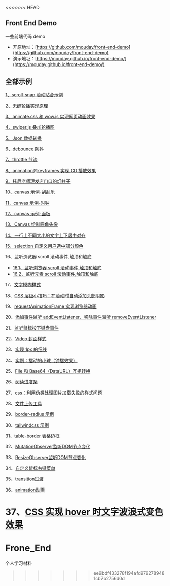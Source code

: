 <<<<<<< HEAD
## Front End Demo

一些前端代码 demo

- 开原地址：[https://github.com/mouday/front-end-demo](https://github.com/mouday/front-end-demo)
- 演示地址：[https://mouday.github.io/front-end-demo/](https://mouday.github.io/front-end-demo/)

## 全部示例

[1、scroll-snap 滚动贴合示例](scroll-snap.html)

[2、无缝轮播实现原理](swiper.html)

[3、animate.css 和 wow.js 实现网页动画效果](animate-wow.html)

[4、swiper.js 叠加轮播图](swiperjs.html)

[5、Json 数据转换](json-convert/dist/index.html)

[6、debounce 防抖](debounce-demo.html)

[7、throttle 节流](throttle-demo.html)

[8、animation@keyframes 实现 CD 播放效果](animation-keyframes.html)

[9、托尼老师理发店门口的灯柱子](css-repeating-linear-gradient/index.html)

[10、canvas 示例-刮刮乐](canvas/canvas-scrape.html)

[11、canvas 示例-时钟](canvas/canvas-clock.html)

[12、canvas 示例-画板](canvas/canvas-draw.html)

[13、Canvas 绘制圆角头像](canvas/canvas-avatar.html)

[14、一行上不同大小的文字上下居中对齐](one-line-text.html)

[15、selection 自定义用户选中部分颜色](selection.html)

16、监听浏览器 scroll 滚动事件,触顶和触底

- [16.1、监听浏览器 scroll 滚动事件,触顶和触底](scroll-event/scroll-event-document.html)
- [16.2、监听元素 scroll 滚动事件,触顶和触底](scroll-event/scroll-event-element.html)

17、[文字模糊样式](css-filter.html)

18、[CSS 层级小技巧：在滚动时自动添加头部阴影](CSS-auto-header-shadow.html)

19、[requestAnimationFrame 实现浏览器动画](requestAnimationFrame.html)

20、[添加事件监听 addEventListener、移除事件监听 removeEventListener](eventListener.html)

21、[监听鼠标按下键盘事件](EventListener-keydown.html)

22、[Video 封面样式](video/index.html)

23、[实现 1px 的细线](1px.html)

24、[实例：摆动的小球（钟摆效果）](clock.html)

25、[File 和 Base64（DataURL）互相转换](base64-file/base64-file.html)

26、[阅读进度条](progress-bar/index.html)

27、[css：利用伪类处理图片加载失败的样式问题](image-error/index.html)

28、[文件上传工具](post-file/post-file.html)

29、[border-radius 示例](border-radius.html)

30、[tailwindcss 示例](tailwindcss-demo.html)

31、[table-border 表格边框 ](table-border.html)

32、[MutationObserver监听DOM节点变化](MutationObserver.html)

33、[ResizeObserver监听DOM节点变化](ResizeObserver-demo.html)

34、[自定义鼠标右键菜单](oncontextmenu.html)

35、[transition过渡](transition/index.html)

36、[animation动画](animation/index.html)

37、[CSS 实现 hover 时文字波浪式变色效果](css/hover-transform.html)
=======
# Frone_End
个人学习材料
>>>>>>> ee9bdf433278f194afd9792789481cb7b2756d0d
